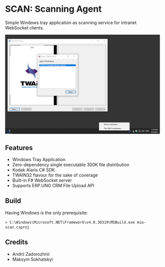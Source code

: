 SCAN: Scanning Agent
====================

Simple Windows tray application as scanning service for intranet WebSocket clients.

![Screenshot](/Resources/screenshot.png)

Features
--------

* Windows Tray Application
* Zero-dependency single executable 300K file distribution 
* Kodak Alaris C# SDK
* TWAIN32 flavour for the sake of coverage
* Built-in F# WebSocket server
* Supports ERP.UNO CRM File Upload API

Build
-----

Having Windows is the only prerequisite:

```
> C:\Windows\Microsoft.NET\Framework\v4.0.30319\MSBuild.exe mia-scan.csproj
```

Credits
-------

* Andrii Zadorozhnii
* Maksym Sokhatskyi

